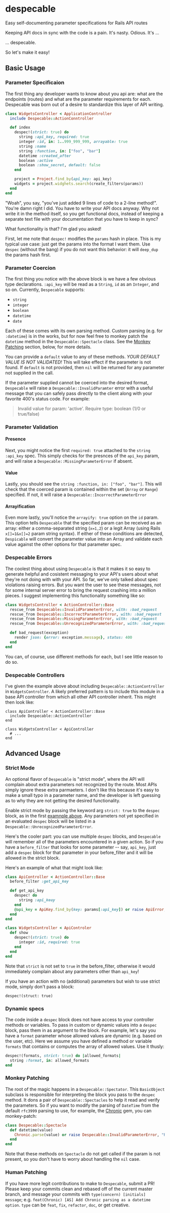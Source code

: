 # despecable
Easy self-documenting parameter specifications for Rails API routes

Keeping API docs in sync with the code is a pain. It's nasty. Odious. It's ...

... despecable.

So let's make it easy!

## Basic Usage

### Parameter Specificaion

The first thing any developer wants to know about you api are: what are the endpoints (routes) and what are the parameter requirements for each. Despecable was born out of a desire to standardize this layer of API writing.

<a id='example1' name='example1'></a>
```ruby
class WidgetsController < ApplicationController
  include Despecable::ActionConntroller

  def index
    despec!(strict: true) do
      string :api_key, required: true
      integer :id, in: 1..999_999_999, arrayable: true
      string :name
      string :function, in: ["foo", "bar"]
      datetime :created_after
      boolean :active
      boolean :show_secret, default: false
    end

    project = Project.find_by(api_key: api_key)
    widgets = project.widghets.search(create_filters(params))
  end
end
```

"Woah", you say, "you've just added 9 lines of code to a 2-line method!". You're damn right I did. You have to write your API docs anyway. Why not write it in the method itself, so you get functional docs, instead of keeping a separate text file with your documentation that you have to keep in sync?

What functionality is that? I'm glad you asked!

First, let me note that `despec!` modifies the `params` hash in place. This is my typical use case: just get the params into the format I want them. Use `despec` (without the bang) if you do not want this behavior: it will `deep_dup` the params hash first.

### Parameter Coercion

The first thing you notice with the above block is we have a few obvious type declarations. `:api_key` will be read as a `String`, `id` as an `Integer`, and so on. Currently, `Despecable` supports:

- `string`
- `integer`
- `boolean`
- `datetime`
- `date`

Each of these comes with its own parsing method. Custom parsing (e.g. for `:datetime`) is in the works, but for now feel free to monkey patch the `datetime` method in the `Despecable::Spectacle` class. See the [Monkey Patching](#monkey-patching) section, below, for more details.

You can provide a `default` value to any of these methods. *YOUR DEFAULT VALUE IS NOT VALIDATED!* This will take effect if the parameter is not found. If `default` is not provided, then `nil` will be returned for any parameter not supplied in the call.

If the parameter supplied cannot be coerced into the desired format, `Despecable` will raise a `Despecable::InvalidParamter` error with a useful message that you can safely pass directly to the client along with your favorite 400's status code. For example:

> Invalid value for param: 'active'. Require type: boolean (1/0 or true/false)

### Parameter Validation

#### Presence

Next, you might notice the first `required: true` attached to the `string :api_key` spec. This simply checks for the presnces of the `api_key` param, and will raise a `Despecable::MissingParameterError` if absent.

#### Value

Lastly, you should see the `string :function, in: ["foo", "bar"]`. This will check that the coerced param is contained within the set (`Array` or `Range`) specified. If not, it will raise a `Despecable::IncorrectParameterError`

#### Arrayification

Even more lastly, you'll notice the `arrayify: true` option on the `id` param. This option tells `Despecable` that the specified param can be received as an array: either a comma-separated string (`x=1,2`) or a legit Array (using Rails `x[]=1&x[]=2` param string syntax). If either of these conditions are detected, `Despicable` will convert the parameter value into an Array and validate each value against the other options for that parameter spec.

### Despecable Errors

The coolest thing about using `Despecable` is that it makes it so easy to generate helpful and cosistent messaging to your API's users about what they're not doing with with your API. So far, we've only talked about spec violations raising errors. But you want the user to see these messages, not for some internal server error to bring the request crashing into a million pieces. I suggest implementing this functionality something like so:

```ruby
class WidgetsController < ActionController::Base
  rescue_from Despecable::InvalidParameterError, with: :bad_request
  rescue_from Despecable::IncorrectParameterError, with: :bad_request
  rescue_from Despecable::MissingParameterError, with: :bad_request
  rescue_from Despecable::UnrecognizedParameterError, with: :bad_request

  def bad_request(exception)
    render json: {error: exception.message}, status: 400
  end
end
```

You can, of course, use different methods for each, but I see little reason to do so.

### Despecable Controllers

I've given the example above about including `Despecable::ActionController` in `WidgetsController`. A likely preferred pattern is to include this module in a base API controller from which all other API controller inherit. This might then look like:

```
class ApiController < ActionController::Base
  include Despecable::ActionController
end

class WidgetsController < ApiController
  # ...
end
```

## Advanced Usage

### Strict Mode

An optional flavor of `Despecable` is "strict mode", where the API will complain about extra parameters not recognized by the route. Most APIs simply ignore these extra parmaeters. I don't like this because it's easy to make a small typo in a parameter name, and the developer is left guessing as to why they are not getting the desired functionality.

Enable strict mode by passing the keyword arg `strict: true` to the `despec` block, as in the first [examnple above](#example1). Any parameters not yet specified in an evaluated `despec` block will be listed in a `Despecable::UnrecognizedParameterError`.

Here's the cooler part: you can use multiple `despec` blocks, and `Despecable` will remember all of the parameters encountered in a given action. So if you have a `before_filter` that looks for some parameter -- say, `api_key`, just add a `despec` block for that parameter in your before_filter and it will be allowed in the strict block.

Here's an example of what that might look like:

```ruby
class ApiController < ActionController::Base
  before_filter :get_api_key

  def get_api_key
    despec! do
      string :api_keuy
    end
    @api_key = ApiKey.find_by(key: params[:api_key]) or raise ApiError, "Invalid API Key"
  end
end

class WidgetsController < ApiControler
  def show
    despec!(strict: true) do
      integer :id, required: true
    end
  end
end
```

Note that `strict` is not set to `true` in the before_filter, otherwise it would immediately complain about any parameters other than `api_key`!

If you have an action with no (additional) parameters but wish to use strict mode, simply don't pass a block:

`despec!(struct: true)`

### Dynamic specs

The code inside a `despec` block does not have access to your controller methods or variables. To pass in custom or dynamic values into a `despec` block, pass them in as argument to the block. For example, let's say you have a `format` parameter whose allowed values are dynamic (e.g. based on the user, etc). Here we assume you have defined a method or variable `formats` that contains or computes the array of allowed values. Use it thusly:

```ruby
despec!(formats, strict: true) do |allowed_formats|
  string :format, in: allowed_formats
end
```

<a id='monkey-patching' name='monkey-patching'></a>
### Monkey Patching

The root of the magic happens in a `Despecable::Spectator`. This `BasicObject` subclass is responsible for interpreting the block you pass to the `despec` method. It dons a pair of `Despecable::Spectacles` to help it read and verify the parameters. So if you want to modify the parsing of `DateTime` from the default `rfc3999` parsing to use, for example, the [Chronic](https://github.com/mojombo/chronic) gem, you can monkey-patch:

```ruby
class Despecable::Spectacle
  def datetime(value)
    Chronic.parse(value) or raise Despecable::InvalidParameterError, "Required: date string (e.g. 'tomorrow' or '2017-01-01')"
  end
end
```

Note that these methods on `Spectacle` do not get called if the param is not present, so you don't have to worry about handling the `nil` case.

### Human Patching

If you have more legit contributions to make to `Despecable`, submit a PR! Please keep your commits clean and rebased off of the current master branch, and message your commits with `type(concern) [initials] message`; e.g. `feat(Chronic) [AS] Add Chronic parsing as a datetime option`. `type` can be `feat`, `fix`, `refactor`, `doc`, or get creative.
